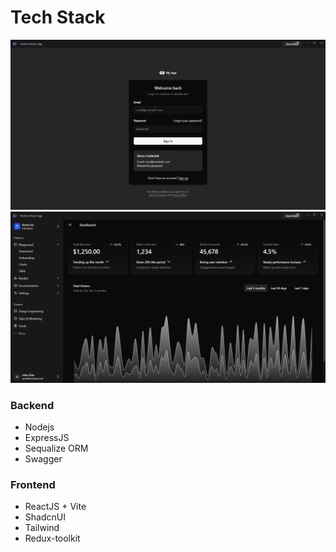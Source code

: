 # Tech Stack

![App Screenshot](ss1.PNG)
![App Screenshot](ss2.PNG)

### Backend
- Nodejs
- ExpressJS
- Sequalize ORM
- Swagger

### Frontend
- ReactJS + Vite
- ShadcnUI
- Tailwind
- Redux-toolkit